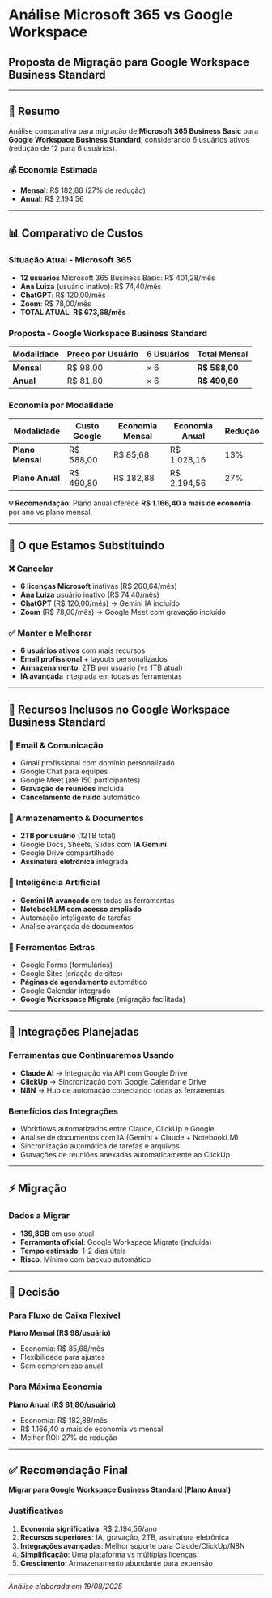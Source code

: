 # Análise Microsoft 365 vs Google Workspace
## Proposta de Migração para Google Workspace Business Standard

---

## 🎯 Resumo

Análise comparativa para migração de **Microsoft 365 Business Basic** para **Google Workspace Business Standard**, considerando 6 usuários ativos (redução de 12 para 6 usuários).

### 💰 Economia Estimada
- **Mensal**: R$ 182,88 (27% de redução)
- **Anual**: R$ 2.194,56

---

## 📊 Comparativo de Custos

### Situação Atual - Microsoft 365
- **12 usuários** Microsoft 365 Business Basic: R$ 401,28/mês
- **Ana Luiza** (usuário inativo): R$ 74,40/mês
- **ChatGPT**: R$ 120,00/mês
- **Zoom**: R$ 78,00/mês
- **TOTAL ATUAL**: **R$ 673,68/mês**

### Proposta - Google Workspace Business Standard

| Modalidade | Preço por Usuário | 6 Usuários | Total Mensal |
|------------|-------------------|------------|--------------|
| **Mensal** | R$ 98,00 | × 6 | **R$ 588,00** |
| **Anual** | R$ 81,80 | × 6 | **R$ 490,80** |

### Economia por Modalidade

| Modalidade | Custo Google | Economia Mensal | Economia Anual | Redução |
|------------|--------------|-----------------|----------------|---------|
| **Plano Mensal** | R$ 588,00 | R$ 85,68 | R$ 1.028,16 | 13% |
| **Plano Anual** | R$ 490,80 | R$ 182,88 | R$ 2.194,56 | 27% |

**💡 Recomendação**: Plano anual oferece **R$ 1.166,40 a mais de economia** por ano vs plano mensal.

---

## 🔄 O que Estamos Substituindo

### ❌ Cancelar
- **6 licenças Microsoft** inativas (R$ 200,64/mês)
- **Ana Luiza** usuário inativo (R$ 74,40/mês)
- **ChatGPT** (R$ 120,00/mês) → Gemini IA incluído
- **Zoom** (R$ 78,00/mês) → Google Meet com gravação incluído

### ✅ Manter e Melhorar
- **6 usuários ativos** com mais recursos
- **Email profissional** + layouts personalizados
- **Armazenamento**: 2TB por usuário (vs 1TB atual)
- **IA avançada** integrada em todas as ferramentas

---

## 🚀 Recursos Inclusos no Google Workspace Business Standard

### 📧 Email & Comunicação
- Gmail profissional com domínio personalizado
- Google Chat para equipes
- Google Meet (até 150 participantes)
- **Gravação de reuniões** incluída
- **Cancelamento de ruído** automático

### 📁 Armazenamento & Documentos
- **2TB por usuário** (12TB total)
- Google Docs, Sheets, Slides com **IA Gemini**
- Google Drive compartilhado
- **Assinatura eletrônica** integrada

### 🤖 Inteligência Artificial
- **Gemini IA avançado** em todas as ferramentas
- **NotebookLM com acesso ampliado**
- Automação inteligente de tarefas
- Análise avançada de documentos

### 🔧 Ferramentas Extras
- Google Forms (formulários)
- Google Sites (criação de sites)
- **Páginas de agendamento** automático
- Google Calendar integrado
- **Google Workspace Migrate** (migração facilitada)

---

## 🔗 Integrações Planejadas

### Ferramentas que Continuaremos Usando
- **Claude AI** → Integração via API com Google Drive
- **ClickUp** → Sincronização com Google Calendar e Drive
- **N8N** → Hub de automação conectando todas as ferramentas

### Benefícios das Integrações
- Workflows automatizados entre Claude, ClickUp e Google
- Análise de documentos com IA (Gemini + Claude + NotebookLM)
- Sincronização automática de tarefas e arquivos
- Gravações de reuniões anexadas automaticamente ao ClickUp

---

## ⚡ Migração

### Dados a Migrar
- **139,8GB** em uso atual
- **Ferramenta oficial**: Google Workspace Migrate (incluída)
- **Tempo estimado**: 1-2 dias úteis
- **Risco**: Mínimo com backup automático

---

## 🎯 Decisão

### Para Fluxo de Caixa Flexível
**Plano Mensal (R$ 98/usuário)**
- Economia: R$ 85,68/mês
- Flexibilidade para ajustes
- Sem compromisso anual

### Para Máxima Economia
**Plano Anual (R$ 81,80/usuário)**
- Economia: R$ 182,88/mês
- R$ 1.166,40 a mais de economia vs mensal
- Melhor ROI: 27% de redução

---

## ✅ Recomendação Final

**Migrar para Google Workspace Business Standard (Plano Anual)**

### Justificativas
1. **Economia significativa**: R$ 2.194,56/ano
2. **Recursos superiores**: IA, gravação, 2TB, assinatura eletrônica
3. **Integrações avançadas**: Melhor suporte para Claude/ClickUp/N8N
4. **Simplificação**: Uma plataforma vs múltiplas licenças
5. **Crescimento**: Armazenamento abundante para expansão

---

*Análise elaborada em 19/08/2025*